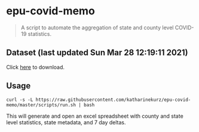 # epu-covid-memo

> A script to automate the aggregation of state and county level COVID-19 statistics.

<!-- tmpl start -->

## Dataset (last updated Sun Mar 28 12:19:11 2021)

Click [here](https://covid-artifacts.s3.amazonaws.com/records/2021-3-28-121910-covid_artifact.xls) to download.

<!-- tmpl end -->

## Usage

```
curl -s -L https://raw.githubusercontent.com/katharinekurz/epu-covid-memo/master/scripts/run.sh | bash
```

This will generate and open an excel spreadsheet with county and state level statistics, state metadata, and 7 day deltas.